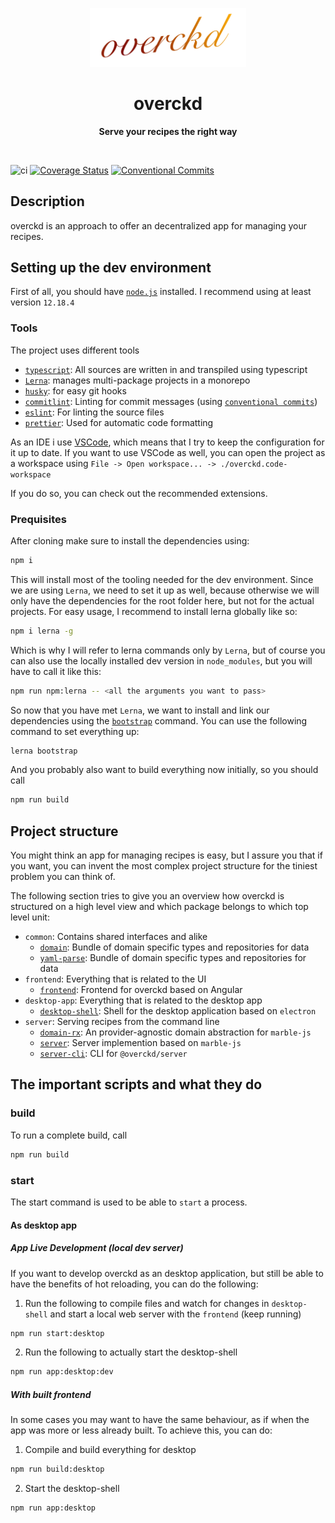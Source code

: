 <p align="center">
  <img width="250" src="./assets/overckd.svg">
</p>
<h1 align="center">overckd</h1>
<p align="center">
  <b>Serve your recipes the right way</b>
</p>

<br>

![ci](https://github.com/ckapps/overckd/workflows/CI/badge.svg)
[![Coverage Status](https://coveralls.io/repos/github/ckapps/overckd/badge.svg?branch=master)](https://coveralls.io/github/ckapps/overckd?branch=master)
[![Conventional Commits][conventional-commits-image]][conventional-commits-url]

## Description

overckd is an approach to offer an decentralized app for managing your recipes.

## Setting up the dev environment

First of all, you should have [`node.js`](https://nodejs.org/en/) installed. I recommend using at least version `12.18.4`

### Tools

The project uses different tools

- [`typescript`](https://www.typescriptlang.org/): All sources are written in and transpiled using typescript
- [`Lerna`](https://lerna.js.org/): manages multi-package projects in a monorepo
- [`husky`](https://typicode.github.io/husky/#/): for easy git hooks
- [`commitlint`](https://commitlint.js.org/): Linting for commit messages (using [`conventional commits`](https://www.conventionalcommits.org/en/v1.0.0/))
- [`eslint`](https://eslint.org/): For linting the source files
- [`prettier`](https://prettier.io/): Used for automatic code formatting

As an IDE i use [VSCode](https://code.visualstudio.com/), which means that I try to keep the configuration for it up to date. If you want to use VSCode as well, you can open the project as a workspace using
`File -> Open workspace... -> ./overckd.code-workspace`

If you do so, you can check out the recommended extensions.

### Prequisites

After cloning make sure to install the dependencies using:

```sh
npm i
```

This will install most of the tooling needed for the dev environment.
Since we are using `Lerna`, we need to set it up as well, because otherwise we will only have the dependencies for the root folder here, but not for the actual projects. For easy usage, I recommend to install lerna globally like so:

```sh
npm i lerna -g
```

Which is why I will refer to lerna commands only by `Lerna`, but of course you can also use the locally installed dev version in `node_modules`, but you will have to call it like this:

```sh
npm run npm:lerna -- <all the arguments you want to pass>
```

So now that you have met `Lerna`, we want to install and link our dependencies using the [`bootstrap`](https://github.com/lerna/lerna/tree/master/commands/bootstrap#readme) command. You can use the following command to set everything up:

```sh
lerna bootstrap
```

And you probably also want to build everything now initially, so you should call

```sh
npm run build
```

## Project structure

You might think an app for managing recipes is easy, but I assure you that if you want, you can invent the most complex project structure for the tiniest problem you can think of.

The following section tries to give you an overview how overckd is structured on a high level view and which package belongs to which top level unit:

- `common`: Contains shared interfaces and alike
  - [`domain`](./packages/domain/README.md): Bundle of domain specific types and repositories for data
  - [`yaml-parse`](./packages/yaml-parser/README.md): Bundle of domain specific types and repositories for data
- `frontend`: Everything that is related to the UI
  - [`frontend`](./packages/frontend/README.md): Frontend for overckd based on Angular
- `desktop-app`: Everything that is related to the desktop app
  - [`desktop-shell`](./packages/desktop-shell/README.md): Shell for the desktop application based on `electron`
- `server`: Serving recipes from the command line
  - [`domain-rx`](./packages/domain-rx/README.md): An provider-agnostic domain abstraction for `marble-js`
  - [`server`](./packages/server/README.md): Server implemention based on `marble-js`
  - [`server-cli`](./packages/server-cli/README.md): CLI for `@overckd/server`

## The important scripts and what they do

### build

To run a complete build, call

```sh
npm run build
```

### start

The start command is used to be able to `start` a process.

#### As desktop app

##### App Live Development (local dev server)

If you want to develop overckd as an desktop application, but still be able to have the benefits of hot reloading, you can do the following:

1. Run the following to compile files and watch for changes in `desktop-shell` and start a local web server with the `frontend` (keep running)

```sh
npm run start:desktop
```

2. Run the following to actually start the desktop-shell

```sh
npm run app:desktop:dev
```

##### With built frontend

In some cases you may want to have the same behaviour, as if when the app was more or less already built. To achieve this, you can do:

1. Compile and build everything for desktop

```sh
npm run build:desktop
```

2. Start the desktop-shell

```sh
npm run app:desktop
```

[conventional-commits-image]: https://img.shields.io/badge/Conventional%20Commits-1.0.0-yellow.svg
[conventional-commits-url]: https://conventionalcommits.org/
